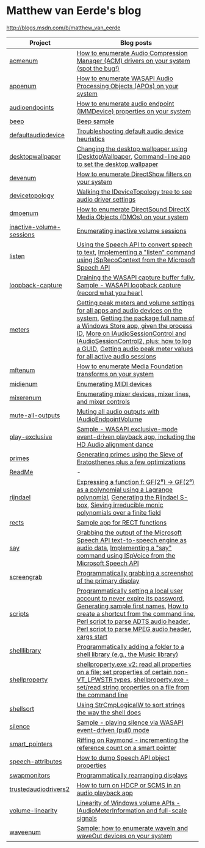 ﻿# Matthew van Eerde's blog
http://blogs.msdn.com/b/matthew_van_eerde

| Project                                              | Blog posts |
|------------------------------------------------------|------------|
| [acmenum](acmenum)                                   | [How to enumerate Audio Compression Manager (ACM) drivers on your system (spot the bug!)](http://blogs.msdn.com/b/matthew_van_eerde/archive/2010/06/01/how-to-enumerate-audio-compression-manager-acm-drivers-on-your-system-spot-the-bug.aspx) | 
| [apoenum](apoenum)                                   | [How to enumerate WASAPI Audio Processing Objects (APOs) on your system](http://blogs.msdn.com/b/matthew_van_eerde/archive/2010/06/03/how-to-enumerate-wasapi-audio-processing-objects-apos-on-your-system.aspx) |
| [audioendpoints](audioendpoints)                     | [How to enumerate audio endpoint (IMMDevice) properties on your system](http://blogs.msdn.com/b/matthew_van_eerde/archive/2011/06/13/how-to-enumerate-audio-endpoint-immdevice-properties-on-your-system.aspx) | 
| [beep](beep)                                         | [Beep sample](http://blogs.msdn.com/b/matthew_van_eerde/archive/2011/10/12/beep-sample.aspx) | 
| [defaultaudiodevice](defaultaudiodevice)             | [Troubleshooting default audio device heuristics](http://blogs.msdn.com/b/matthew_van_eerde/archive/2014/03/24/troubleshooting-default-audio-device-heuristics.aspx) | 
| [desktopwallpaper](desktopwallpaper)                 | [Changing the desktop wallpaper using IDesktopWallpaper](http://blogs.msdn.com/b/matthew_van_eerde/archive/2012/10/10/changing-the-desktop-wallpaper-using-idesktopwallpaper.aspx), [Command-line app to set the desktop wallpaper](http://blogs.msdn.com/b/matthew_van_eerde/archive/2011/11/03/command-line-app-to-set-the-desktop-wallpaper.aspx) | 
| [devenum](devenum)                                   | [How to enumerate DirectShow filters on your system](http://blogs.msdn.com/b/matthew_van_eerde/archive/2010/12/18/10014843.aspx) | 
| [devicetopology](devicetopology)                     | [Walking the IDeviceTopology tree to see audio driver settings](http://blogs.msdn.com/b/matthew_van_eerde/archive/2014/11/20/walking-the-idevicetopology-tree-to-see-audio-driver-settings.aspx) | 
| [dmoenum](dmoenum)                                   | [How to enumerate DirectSound DirectX Media Objects (DMOs) on your system](http://blogs.msdn.com/b/matthew_van_eerde/archive/2010/05/27/how-to-enumerate-directsound-directx-media-objects-dmos-on-your-system.aspx) | 
| [inactive-volume-sessions](inactive-volume-sessions) | [Enumerating inactive volume sessions](http://blogs.msdn.com/b/matthew_van_eerde/archive/2015/02/16/enumerating-inactive-volume-sessions.aspx) | 
| [listen](listen)                                     | [Using the Speech API to convert speech to text](http://blogs.msdn.com/b/matthew_van_eerde/archive/2014/07/11/using-the-speech-api-to-convert-speech-to-text.aspx), [Implementing a "listen" command using ISpRecoContext from the Microsoft Speech API](http://blogs.msdn.com/b/matthew_van_eerde/archive/2012/09/20/implementing-a-quot-listen-quot-command-using-isprecocontext-from-the-microsoft-speech-api.aspx) | 
| [loopback-capture](loopback-capture)                 | [Draining the WASAPI capture buffer fully](http://blogs.msdn.com/b/matthew_van_eerde/archive/2014/11/05/draining-the-wasapi-capture-buffer-fully.aspx), [Sample - WASAPI loopback capture (record what you hear)](http://blogs.msdn.com/b/matthew_van_eerde/archive/2008/12/16/sample-wasapi-loopback-capture-record-what-you-hear.aspx) | 
| [meters](meters)                                     | [Getting peak meters and volume settings for all apps and audio devices on the system](http://blogs.msdn.com/b/matthew_van_eerde/archive/2013/09/26/getting-peak-meters-and-volume-settings-for-all-apps-and-audio-devices-on-the-system.aspx), [Getting the package full name of a Windows Store app, given the process ID](http://blogs.msdn.com/b/matthew_van_eerde/archive/2013/08/12/getting-the-package-full-name-of-a-windows-store-app-given-the-process-id.aspx), [More on IAudioSessionControl and IAudioSessionControl2, plus: how to log a GUID](http://blogs.msdn.com/b/matthew_van_eerde/archive/2013/08/09/more-on-iaudiosessioncontrol-and-iaudiosessioncontrol2-plus-how-to-log-a-guid.aspx), [Getting audio peak meter values for all active audio sessions](http://blogs.msdn.com/b/matthew_van_eerde/archive/2012/06/08/getting-audio-peak-meter-values-for-all-active-audio-sessions.aspx) | 
| [mftenum](mftenum)                                   | [How to enumerate Media Foundation transforms on your system](http://blogs.msdn.com/b/matthew_van_eerde/archive/2010/05/03/how-to-enumerate-media-foundation-transforms-on-your-system.aspx) | 
| [midienum](midienum)                                 | [Enumerating MIDI devices](http://blogs.msdn.com/b/matthew_van_eerde/archive/2012/09/21/enumerating-midi-devices.aspx) | 
| [mixerenum](mixerenum)                               | [Enumerating mixer devices, mixer lines, and mixer controls](http://blogs.msdn.com/b/matthew_van_eerde/archive/2012/09/27/enumerating-mixer-devices-mixer-lines-and-mixer-controls.aspx) | 
| [mute-all-outputs](mute-all-outputs)                 | [Muting all audio outputs with IAudioEndpointVolume](http://blogs.msdn.com/b/matthew_van_eerde/archive/2012/06/18/muting-all-audio-outputs-with-iaudioendpointvolume.aspx?wa=wsignin1.0) | 
| [play-exclusive](play-exclusive)                     | [Sample - WASAPI exclusive-mode event-driven playback app, including the HD Audio alignment dance](http://blogs.msdn.com/b/matthew_van_eerde/archive/2009/04/03/sample-wasapi-exclusive-mode-event-driven-playback-app-including-the-hd-audio-alignment-dance.aspx) | 
| [primes](primes)                                     | [Generating primes using the Sieve of Eratosthenes plus a few optimizations](http://blogs.msdn.com/b/matthew_van_eerde/archive/2011/11/11/generating-primes-using-the-sieve-of-eratosthenes-plus-a-few-optimizations.aspx) | 
| [ReadMe](ReadMe)                                     | - | 
| [rijndael](rijndael)                                 | [Expressing a function f: GF(2⁸) → GF(2⁸) as a polynomial using a Lagrange polynomial](http://blogs.msdn.com/b/matthew_van_eerde/archive/2014/04/04/expressing-a-function-f-gf-2-gf-2-as-a-polynomial-using-a-lagrange-polynomial.aspx), [Generating the Rijndael S-box](http://blogs.msdn.com/b/matthew_van_eerde/archive/2014/04/03/generating-the-rijndael-s-box.aspx), [Sieving irreducible monic polynomials over a finite field](http://blogs.msdn.com/b/matthew_van_eerde/archive/2014/02/01/sieving-irreducible-monic-polynomials-over-a-finite-field.aspx) | 
| [rects](rects)                                       | [Sample app for RECT functions](http://blogs.msdn.com/b/matthew_van_eerde/archive/2013/09/18/sample-app-for-rect-functions.aspx) | 
| [say](say)                                           | [Grabbing the output of the Microsoft Speech API text-to-speech engine as audio data](http://blogs.msdn.com/b/matthew_van_eerde/archive/2013/03/13/grabbing-the-output-of-the-microsoft-speech-api-text-to-speech-engine-as-audio-data.aspx), [Implementing a "say" command using ISpVoice from the Microsoft Speech API](http://blogs.msdn.com/b/matthew_van_eerde/archive/2012/09/20/implementing-a-quot-say-quot-command-using-ispvoice-from-the-microsoft-speech-api.aspx) | 
| [screengrab](screengrab)                             | [Programmatically grabbing a screenshot of the primary display](http://blogs.msdn.com/b/matthew_van_eerde/archive/2011/11/29/programmatically-grabbing-a-screenshot-of-the-primary-display.aspx) | 
| [scripts](scripts)                                   | [Programmatically setting a local user account to never expire its password](http://blogs.msdn.com/b/matthew_van_eerde/archive/2012/02/20/programmatically-setting-a-local-user-account-to-never-expire-its-password.aspx), [Generating sample first names](http://blogs.msdn.com/b/matthew_van_eerde/archive/2012/10/24/generating-sample-first-names.aspx), [How to create a shortcut from the command line](http://blogs.msdn.com/b/matthew_van_eerde/archive/2011/11/09/how-to-create-a-shortcut-from-the-command-line.aspx), [Perl script to parse ADTS audio header](http://blogs.msdn.com/b/matthew_van_eerde/archive/2011/01/26/perl-script-to-parse-adts-audio-header.aspx), [Perl script to parse MPEG audio header](http://blogs.msdn.com/b/matthew_van_eerde/archive/2010/12/22/perl-script-to-parse-mpeg-audio-header.aspx), [xargs start](http://blogs.msdn.com/b/matthew_van_eerde/archive/2008/11/25/xargs-start.aspx) | 
| [shelllibrary](shelllibrary)                         | [Programmatically adding a folder to a shell library (e.g., the Music library)](http://blogs.msdn.com/b/matthew_van_eerde/archive/2012/10/18/programmatically-adding-a-folder-to-a-shell-library-e-g-the-music-library.aspx) | 
| [shellproperty](shellproperty)                       | [shellproperty.exe v2: read all properties on a file; set properties of certain non-VT_LPWSTR types](http://blogs.msdn.com/b/matthew_van_eerde/archive/2013/09/24/shellproperty-exe-v2-read-all-properties-on-a-file-set-properties-of-certain-non-vt-lpwstr-types.aspx), [shellproperty.exe - set/read string properties on a file from the command line](http://blogs.msdn.com/b/matthew_van_eerde/archive/2013/09/10/shellproperty-exe-set-read-string-properties-on-a-file-from-the-command-line.aspx) | 
| [shellsort](shellsort)                               | [Using StrCmpLogicalW to sort strings the way the shell does](http://blogs.msdn.com/b/matthew_van_eerde/archive/2015/02/03/using-strcmplogicalw-to-sort-strings-the-way-the-shell-does.aspx) | 
| [silence](silence)                                   | [Sample - playing silence via WASAPI event-driven (pull) mode](http://blogs.msdn.com/b/matthew_van_eerde/archive/2008/12/10/sample-playing-silence-via-wasapi-event-driven-pull-mode.aspx) | 
| [smart_pointers](smart_pointers)                     | [Riffing on Raymond - incrementing the reference count on a smart pointer](http://blogs.msdn.com/b/matthew_van_eerde/archive/2015/10/27/riffing-on-raymond-incrementing-the-reference-count-on-a-smart-pointer.aspx) | 
| [speech-attributes](speech-attributes)               | [How to dump Speech API object properties](http://blogs.msdn.com/b/matthew_van_eerde/archive/2012/11/21/how-to-dump-speech-api-object-properties.aspx) | 
| [swapmonitors](swapmonitors)                         | [Programmatically rearranging displays](http://blogs.msdn.com/b/matthew_van_eerde/archive/2012/05/15/programmatically-rearranging-displays.aspx) | 
| [trustedaudiodrivers2](trustedaudiodrivers2)         | [How to turn on HDCP or SCMS in an audio playback app](http://blogs.msdn.com/b/matthew_van_eerde/archive/2009/11/10/how-to-turn-on-hdcp-or-scms-in-an-audio-playback-app.aspx) | 
| [volume-linearity](volume-linearity)                 | [Linearity of Windows volume APIs - IAudioMeterInformation and full-scale signals](http://blogs.msdn.com/b/matthew_van_eerde/archive/2011/05/11/linearity-of-windows-volume-apis-iaudiometerinformation-and-full-scale-signals.aspx) | 
| [waveenum](waveenum)                                 | [Sample: how to enumerate waveIn and waveOut devices on your system](http://blogs.msdn.com/b/matthew_van_eerde/archive/2012/03/13/sample-how-to-enumerate-wavein-and-waveout-devices-on-your-system.aspx) | 
